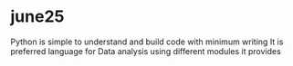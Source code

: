 # june25
Python is simple to understand and build code with minimum writing
It is preferred language for Data analysis using different modules it provides 